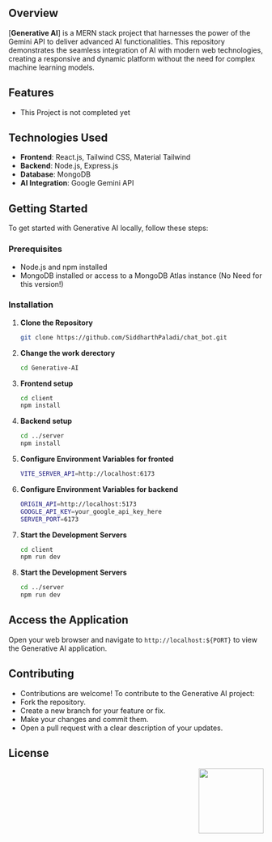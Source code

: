 

## Overview

[**Generative AI**] is a MERN stack project that harnesses the power of the Gemini API to deliver advanced AI functionalities. This repository demonstrates the seamless integration of AI with modern web technologies, creating a responsive and dynamic platform without the need for complex machine learning models.

## Features

- This Project is not completed yet

## Technologies Used

- **Frontend**: React.js, Tailwind CSS, Material Tailwind
- **Backend**: Node.js, Express.js
- **Database**: MongoDB
- **AI Integration**: Google Gemini API


## Getting Started

To get started with Generative AI locally, follow these steps:

### Prerequisites

- Node.js and npm installed
- MongoDB installed or access to a MongoDB Atlas instance (No Need for this version!)

### Installation

1. **Clone the Repository**

   ```bash
   git clone https://github.com/SiddharthPaladi/chat_bot.git
   ```

2. **Change the work derectory**

   ```bash
   cd Generative-AI
   ```

3. **Frontend setup**

   ```bash
   cd client
   npm install
   ```

4. **Backend setup**

   ```bash
   cd ../server
   npm install
   ```

5. **Configure Environment Variables for fronted**

   ```bash
   VITE_SERVER_API=http://localhost:6173
   ```
   
6. **Configure Environment Variables for backend**

   ```bash
   ORIGIN_API=http://localhost:5173
   GOOGLE_API_KEY=your_google_api_key_here
   SERVER_PORT=6173
   ```

7. **Start the Development Servers**

   ```bash
   cd client
   npm run dev
   ```

8. **Start the Development Servers**

   ```bash
   cd ../server
   npm run dev
   ```

## Access the Application

Open your web browser and navigate to `http://localhost:${PORT}` to view the Generative AI application.

## Contributing
- Contributions are welcome! To contribute to the Generative AI project:
- Fork the repository.
- Create a new branch for your feature or fix.
- Make your changes and commit them.
- Open a pull request with a clear description of your updates.

## License


<div align="right">
   <img src="./z-other/logo.png" width="128" align="right" />
</div